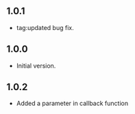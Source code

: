 ## 1.0.1

- tag:updated bug fix.

## 1.0.0

- Initial version.

## 1.0.2

- Added a parameter in callback function
